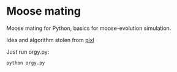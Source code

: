 # Moose mating

Moose mating for Python, basics for moose-evolution simulation.

Idea and algorithm stolen from [pixl](https://github.com/rec0de/pixl)

Just run orgy.py:

    python orgy.py
